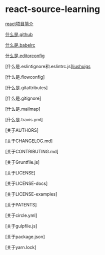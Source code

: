 # react-source-learning

[react项目简介](root/intro.md)

[什么是.github](root/what-is-dot-github.md)

[什么是.babelrc](root/what-is-dot-babelrc.md)

[什么是.editorconfig](http://editorconfig.org/#overview)

[什么是.eslintignore和.eslintrc.js][liushuigs](https://github.com/liushuigs)

[什么是.flowconfig]

[什么是.gitattributes]

[什么是.gitignore]

[什么是.mailmap]

[什么是.travis.yml]

[关于AUTHORS]

[关于CHANGELOG.md]

[关于CONTRIBUTING.md]

[关于Gruntfile.js]

[关于LICENSE]

[关于LICENSE-docs]

[关于LICENSE-examples]

[关于PATENTS]

[关于circle.yml]

[关于gulpfile.js]

[关于package.json]

[关于yarn.lock]